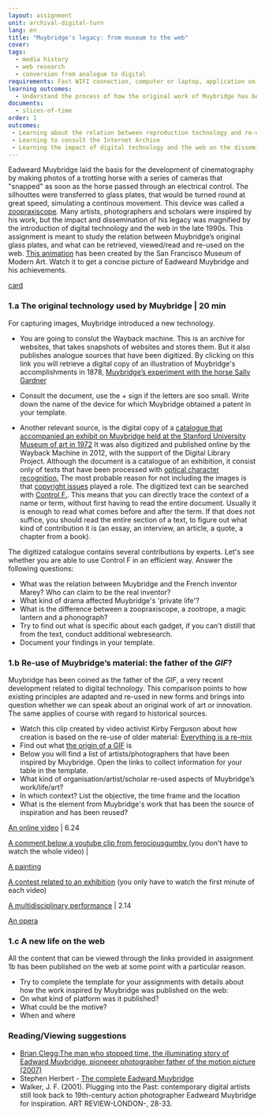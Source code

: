 ```yaml
---
layout: assignment
unit: archival-digital-turn
lang: en
title: "Muybridge's legacy: from museum to the web"
cover:
tags:
  - media history
  - web research
  - conversion from analogue to digital
requirements: Fast WIFI connection, computer or laptop, application on laptop or computer to view video,
learning outcomes:
  - Understand the process of how the original work of Muybridge has been re-used and explain its presence on the web
documents:
  - slices-of-time
order: 1
outcomes:
 - Learning about the relation between reproduction technology and re-use of material in the analogue era
 - Learning to consult the Internet Archive
 - Learning the impact of digital technology and the web on the dissemination and knowledge about an artist/photographer 
---
```

Eadweard Muybridge laid the basis for the development of cinematography by making photos of a trotting horse with a series of
cameras that "snapped" as soon as the horse passed through an electrical control. The silhouttes were transferred to glass plates, that would be turned round at great speed, simulating a continous movement. This device was called a [zoopraxiscope](https://en.wikipedia.org/wiki/Zoopraxiscope). Many artists, photographers and scholars were inspired by his work, but the impact and dissemination of his legacy was magnified by the introduction of digital technology and the web in the late 1990s.
This assignment is meant to study the relation between Muybridge’s original glass plates, and what can be retrieved,
viewed/read and re-used on the web.
[This animation](https://youtu.be/wNU7sXkZmSw) has been created by the San Francisco Museum of Modern Art. Watch it to get a concise picture of Eadweard Muybridge and his achievements.

[card](slices-of-time)

<!-- more -->

<!-- briefing-student -->

### 1.a The original technology used by Muybridge | 20 min
<!-- section-contents -->
For capturing images, Muybridge introduced a new technology.
-  You are going to conslut the Wayback machine. This is an archive for websites, that takes snapshots of websites and stores them. But it also publishes analogue sources that have been digitized. By clicking on this link you will retrieve a digital copy of an illustration of Muybridge's accomplishments in 1878,  [Muybridge’s experiment with the horse Sally Gardner](https://web.archive.org/web/20120730172726/http://popartmachine.com/artwork/LOC+1071481/0/The-horse-in-motion,-illus.-by-Muybridge.-) 

- Consult the document, use the + sign if the letters are soo small. Write down the name of the device for which Muybridge obtained a patent in your template. 

- Another relevant source, is the digital copy of a [catalogue that accompanied an exhibit on Muybridge held at the Stanford University Museum of art in 1972](https://archive.org/stream/eadweardmuybridg00maye/eadweardmuybridg00maye_djvu.txt)
It was also digitized and published online by the Wayback Machine in 2012, with the support of the Digital Library Project. Although the document is a catalogue of an exhibition, it consist only of texts that have been processed with [optical character recognition.](https://youtu.be/jO-1rztr4O0) The most probable reason for not including the images is that [copyright issues](https://youtu.be/1DKm96Ftfko) played a role. 
The digitized text can be searched with [Control F.](https://blog.spinweb.net/5-reasons-why-control-f-is-your-best-friend-for-productivity). This means that you can directly trace the context of a name or term, without first having to read the entire document. Usually it is enough to read what comes before and after the term. If that does not suffice, you should read the entire section of a text, to figure out what kind of contribution it is (an essay, an interview, an article, a quote, a chapter from a book).

The digitized catalogue contains several contributions by experts. Let's see whether you are able to use Control F in an efficient way.
Answer the following questions: 
- What was the relation between Muybridge and the French inventor Marey? Who can claim to be the real inventor? 
- What kind of drama affected Muybridge's 'private life'?  
- What is the difference between a zoopraxiscope, a zootrope, a magic lantern and a phonograph? 
- Try to find out what is specific about each gadget, if you can't distill that from the text, conduct additional webresearch. 
- Document your findings in your template.

<!-- section -->
### 1.b Re-use of Muybridge’s material: the father of the *GIF*?
<!-- section-contents -->

Muybridge has been coined as the father of the *GIF*, a very recent development related to digital technology. This comparison points to how existing principles are adapted and re-used in new forms and brings into question whether we can speak about an original work of art or innovation. The same applies of course with regard to historical sources.  

-  Watch this clip created by video activist Kirby Ferguson about how creation is based on the re-use of older material: [Everything is a re-mix](https://vimeo.com/kirbyferguson/remix2015)
- Find out what [the origin of a GIF](https://en.wikipedia.org/wiki/GIF) is  
- Below you will find a list of artists/photographers that have been inspired by Muybridge. Open the links to collect information for your table in the template.
- What kind of organisation/artist/scholar re-used aspects of Muybridge’s work/life/art?
- In which context? List the objective, the time frame and the location
- What is the element from Muybridge's work that has been the source of inspiration and has been reused?  


[An online video](https://vimeo.com/131586644) | 6.24 

[A comment below a youtube clip from ferociousgumby
](https://www.youtube.com/watch?v=5Awo-P3t4Ho&lc=UgiKWyd-N07eEHgCoAEC) (you don't have to watch the whole video)  | 

[A painting](https://en.wikipedia.org/wiki/Nude_Descending_a_Staircase%2C_No._2)

[A contest related to an exhibition](https://www.npr.org/sections/pictureshow/2010/06/29/128192659/muybridgewinners?t=1533050973264) (you only have to watch the first minute of each video) 

[A multidisciplinary performance](https://youtu.be/t1AWij9twWc) | 2.14

[An opera](https://en.wikipedia.org/wiki/The_Photographer)

<!-- section -->
### 1.c A new life on the web
<!-- section-contents -->
All the content that can be viewed through the links provided in assignment 1b has been published on the web at some point with a particular reason.
- Try to complete the template for your assignments with details about how the work inspired by Muybridge was published on the web:
- On what kind of platform was it published?
- What could be the motive?
- When and where

<!-- section -->
### Reading/Viewing suggestions 
<!-- section-contents --> 

- [Brian Clegg:The man who stopped time, the illuminating story of Eadward Muybridge, pioneeer photographer,father of the motion picture (2007)](https://books.google.nl/books?id=GXGS_KNTBOYC&lpg=PR9&ots=UFgkorMooR&lr&pg=PR2#v=onepage&q&f=false)
- Stephen Herbert - [The complete Eadward Muybridge](https://www.stephenherbert.co.uk/muybCOMPLEAT.htm) 
- Walker, J. F. (2001). Plugging into the Past: contemporary digital artists still look back to 19th-century action photographer Eadweard Muybridge for inspiration. ART REVIEW-LONDON-, 28-33.

<!-- briefing-teacher -->
